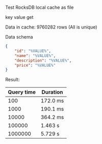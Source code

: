 Test RocksDB local cache as file 

key value get

Data in cache: 9760282  rows (All is unique)

Data schema



```json
{
    "id": "%VALUE%",
    "name": "%VALUE%", 
    "description": "%VALUE%", 
    "price": "%VALUE%"
}
```

Result:

| Query time | Duration |
| ---------- | -------- |
| 100        | 172.0 ms |
| 1000       | 190.1 ms |
| 10000      | 364.2 ms |
| 100000     | 1.463 s  |
| 1000000    | 5.729 s  |
